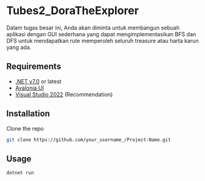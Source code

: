 # Tubes2_DoraTheExplorer
Dalam tugas besar ini, Anda akan diminta untuk membangun sebuah aplikasi dengan GUI sederhana yang dapat mengimplementasikan BFS dan DFS untuk mendapatkan rute memperoleh seluruh treasure atau harta karun yang ada.

## Requirements
- [.NET v7.0](https://dotnet.microsoft.com/en-us/download/dotnet/7.0) or latest
- [Avalonia UI](https://docs.avaloniaui.net/docs/getting-started)
- [Visual Studio 2022](https://visualstudio.microsoft.com/downloads/) (Recommendation)
  
## Installation
Clone the repo
```sh
git clone https://github.com/your_username_/Project-Name.git
```
## Usage
```sh
dotnet run
```